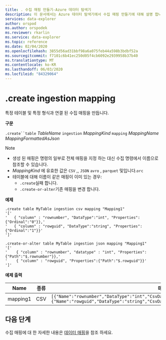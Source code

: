 ```yaml
---
title: . 수집 매핑 만들기-Azure 데이터 탐색기
description: 이 문서에서는 Azure 데이터 탐색기에서 수집 매핑 만들기에 대해 설명 합니다.
services: data-explorer
author: orspod
ms.author: orspodek
ms.reviewer: rkarlin
ms.service: data-explorer
ms.topic: reference
ms.date: 02/04/2020
ms.openlocfilehash: 3855d56ad31bbf98a6a075feb44a598b3bdbf52a
ms.sourcegitcommit: f7101c6b41ec250d05f4cb6092e2939958b37b40
ms.translationtype: MT
ms.contentlocale: ko-KR
ms.lasthandoff: 06/03/2020
ms.locfileid: "84329064"
---
```

# <a name="create-ingestion-mapping"></a>.create ingestion mapping

특정 테이블 및 특정 형식과 연결 된 수집 매핑을 만듭니다.

**구문**

`.create``table` *TableName* `ingestion` *MappingKind* `mapping` *MappingName* *MappingFormattedAsJson*

> [!NOTE]
> * 생성 된 매핑은 명령의 일부로 전체 매핑을 지정 하는 대신 수집 명령에서 이름으로 참조할 수 있습니다.
> * _MappingKind_ 에 유효한 값은 `CSV` ,, `JSON` `avro` , `parquet` 및입니다.`orc`
> * 테이블에 대해 이름이 같은 매핑이 이미 있는 경우:
>    * `.create`실패 합니다.
>    * `.create-or-alter`기존 매핑을 변경 합니다.
 
**예제** 
 
```kusto
.create table MyTable ingestion csv mapping "Mapping1"
'['
'   { "column" : "rownumber", "DataType":"int", "Properties":{"Ordinal":"0"}},'
'   { "column" : "rowguid", "DataType":"string", "Properties":{"Ordinal":"1"}}'
']'

.create-or-alter table MyTable ingestion json mapping "Mapping1"
'['
'    { "column" : "rownumber", "datatype" : "int", "Properties":{"Path":"$.rownumber"}},'
'    { "column" : "rowguid", "Properties":{"Path":"$.rowguid"}}'
']'
```

**예제 출력**

| Name     | 종류 | 매핑                                                                                                                                                                          |
|----------|------|----------------------------------------------------------------------------------------------------------------------------------------------------------------------------------|
| mapping1 | CSV  | `[{"Name":"rownumber","DataType":"int","CsvDataType":null,"Ordinal":0,"ConstValue":null},{"Name":"rowguid","DataType":"string","CsvDataType":null,"Ordinal":1,"ConstValue":null}]` |

## <a name="next-steps"></a>다음 단계
수집 매핑에 대 한 자세한 내용은 [데이터 매핑](mappings.md)을 참조 하세요.

